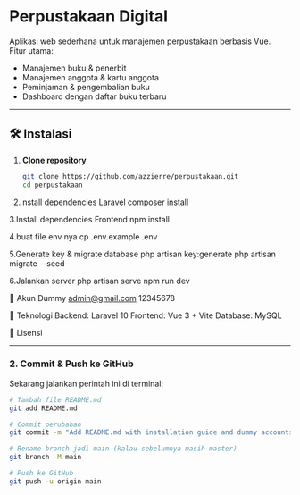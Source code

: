 # Perpustakaan Digital

Aplikasi web sederhana untuk manajemen perpustakaan berbasis Vue.  
Fitur utama:
- Manajemen buku & penerbit
- Manajemen anggota & kartu anggota
- Peminjaman & pengembalian buku
- Dashboard dengan daftar buku terbaru

---

## 🛠️ Instalasi

1. **Clone repository**
   ```bash
   git clone https://github.com/azzierre/perpustakaan.git
   cd perpustakaan

2. nstall dependencies Laravel
composer install

3.Install dependencies Frontend
npm install

4.buat file env nya
cp .env.example .env

5.Generate key & migrate database
php artisan key:generate
php artisan migrate --seed

6.Jalankan server
 php artisan serve
npm run dev

🔑 Akun Dummy
admin@gmail.com
12345678

📌 Teknologi
Backend: Laravel 10
Frontend: Vue 3 + Vite
Database: MySQL

📜 Lisensi

---

### 2. Commit & Push ke GitHub

Sekarang jalankan perintah ini di terminal:

```bash
# Tambah file README.md
git add README.md

# Commit perubahan
git commit -m "Add README.md with installation guide and dummy accounts"

# Rename branch jadi main (kalau sebelumnya masih master)
git branch -M main

# Push ke GitHub
git push -u origin main
